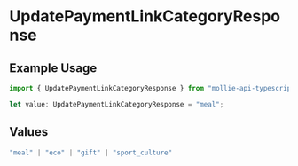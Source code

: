 # UpdatePaymentLinkCategoryResponse

## Example Usage

```typescript
import { UpdatePaymentLinkCategoryResponse } from "mollie-api-typescript/models/operations";

let value: UpdatePaymentLinkCategoryResponse = "meal";
```

## Values

```typescript
"meal" | "eco" | "gift" | "sport_culture"
```